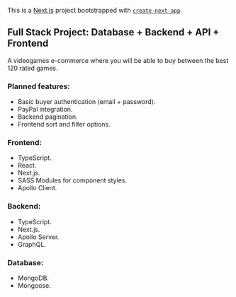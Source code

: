 This is a [Next.js](https://nextjs.org/) project bootstrapped with [`create-next-app`](https://github.com/vercel/next.js/tree/canary/packages/create-next-app).

## Full Stack Project: Database + Backend + API + Frontend

A videogames e-commerce where you will be able to buy between the best 120 rated games.

### Planned features:
- Basic buyer authentication (email + password).
- PayPal integration.
- Backend pagination.
- Frontend sort and filter options.

### Frontend:
- TypeScript.
- React.
- Next.js.
- SASS Modules for component styles.
- Apollo Client.

### Backend:
- TypeScript.
- Next.js.
- Apollo Server.
- GraphQL.

### Database:
- MongoDB.
- Mongoose.
